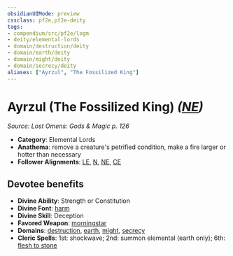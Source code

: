 ```yaml
---
obsidianUIMode: preview
cssclass: pf2e,pf2e-deity
tags:
- compendium/src/pf2e/logm
- deity/elemental-lords
- domain/destruction/deity
- domain/earth/deity
- domain/might/deity
- domain/secrecy/deity
aliases: ["Ayrzul", "The Fossilized King"]
---
```

# Ayrzul (The Fossilized King) *([NE](../../../Rules/traits/neutral-evil-b1.md))*  
*Source: Lost Omens: Gods & Magic p. 126*  

- **Category**: Elemental Lords
- **Anathema**: remove a creature's petrified condition, make a fire larger or hotter than necessary
- **Follower Alignments**: [LE](../../../Rules/traits/lawful-evil-b1.md), [N](../../../Rules/traits/neutral-b1.md), [NE](../../../Rules/traits/neutral-evil-b1.md), [CE](../../../Rules/traits/chaotic-evil-b1.md)

## Devotee benefits

- **Divine Ability**: Strength or Constitution
- **Divine Font**: [harm](../../spells/harm.md)
- **Divine Skill**: Deception
- **Favored Weapon**: [morningstar](../../equipment/items/morningstar.md)
- **Domains**: [destruction](../domains.md#Destruction), [earth](../domains.md#Earth), [might](../domains.md#Might), [secrecy](../domains.md#Secrecy)
- **Cleric Spells**: 1st: shockwave; 2nd: summon elemental (earth only); 6th: [flesh to stone](../../spells/flesh-to-stone.md)